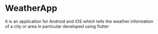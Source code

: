 # WeatherApp
It is an application for Android and iOS which tells the weather  information of a city or area in particular developed using flutter
